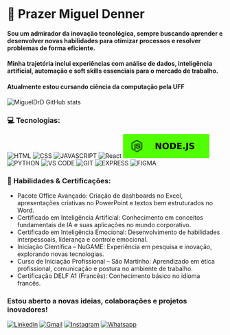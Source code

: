 # 🚀 Prazer Miguel Denner

#### Sou um admirador da inovação tecnológica, sempre buscando aprender e desenvolver novas habilidades para otimizar processos e resolver problemas de forma eficiente.
#### Minha trajetória inclui experiências com análise de dados, inteligência artificial, automação e soft skills essenciais para o mercado de trabalho.

#### Atualmente estou cursando ciência da computação pela UFF

![MiguelDrD GitHub stats](https://github-readme-stats.vercel.app/api?username=MiguelDrD&show_icons=true&theme=radical)

### 💻 Tecnologias:

![HTML](https://img.shields.io/badge/HTML5-E34F26?style=for-the-badge&logo=html5&logoColor=white)
![CSS](https://img.shields.io/badge/CSS3-1572B6?style=for-the-badge&logo=css3&logoColor=white)
![JAVASCRIPT](https://img.shields.io/badge/JavaScript-F7DF1E?style=for-the-badge&logo=javascript&logoColor=black)
![React](https://img.shields.io/badge/React-61DAFB?style=for-the-badge&logo=react&logoColor=000000)
![NODE.JS](SVG/NODEJS.svg)
![PYTHON](https://img.shields.io/badge/Python-1500ff?style=for-the-badge&logo=python&logoColor=white)
![VS CODE](https://img.shields.io/badge/Visual_Studio_Code-014f86?style=for-the-badge&logo=visual%20studio%20code&logoColor=white)
![GIT](https://img.shields.io/badge/GIT-ff7b00?style=for-the-badge&logo=git&logoColor=white)
![EXPRESS](https://img.shields.io/badge/Express.js-e5e5e5?style=for-the-badge)
![FIGMA](https://img.shields.io/badge/Figma-000000?style=for-the-badge&logo=figma&logoColor=white)


### 🎯 Habilidades & Certificações:

- Pacote Office Avançado: Criação de dashboards no Excel, apresentações criativas no PowerPoint e textos bem estruturados no Word.
- Certificado em Inteligência Artificial: Conhecimento em conceitos fundamentais de IA e suas aplicações no mundo corporativo.
- Certificado em Inteligência Emocional: Desenvolvimento de habilidades interpessoais, liderança e controle emocional.
- Iniciação Científica – NuGAME: Experiência em pesquisa e inovação, explorando novas tecnologias.
- Curso de Iniciação Profissional – São Martinho: Aprendizado em ética profissional, comunicação e postura no ambiente de trabalho.
- Certificação DELF A1 (Francês): Conhecimento básico no idioma francês.


### Estou aberto a novas ideias, colaborações e projetos inovadores!

[![Linkedin](https://img.shields.io/badge/LinkedIn-0077B5?style=for-the-badge&logo=linkedin&logoColor=white)](www.linkedin.com/in/migueldenner)
[![Gmail](https://img.shields.io/badge/Gmail-c32f27?style=for-the-badge&logo=gmail&logoColor=white)](migueldennerrocha@gmail.com)
[![Instagram](https://img.shields.io/badge/Instagram-ff0055?style=for-the-badge&logo=instagram&logoColor=white)](https://www.instagram.com/miguelx.denner/)
[![Whatsapp](https://img.shields.io/badge/WhatsApp-25D366?style=for-the-badge&logo=whatsapp&logoColor=white)](migueldennerrocha@gmail.com)

